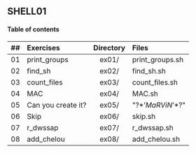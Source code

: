 ## SHELL01

#### Table of contents

|  ##  |			Exercises				|	Directory	|	Files			|
|:----:|:-----------------------------------|:-------------:|:------------------|
|  01  |print_groups								|	ex01/		|print_groups.sh			|
|  02  |find_sh							|	ex02/		|find_sh.sh		|
|  03  |count_files									|	ex03/		|count_files.sh				|
|  04  |MAC					|	ex04/		|MAC.sh	|
|  05  |Can you create it?								|	ex05/		|"\?$*’MaRViN’*$?\"			|
|  06  |Skip							|	ex06/		|skip.sh		|
|  07  |r_dwssap									|	ex07/		|r_dwssap.sh				|
|  08  |add_chelou							|	ex08/		|add_chelou.sh		|

